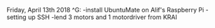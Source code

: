 Friday, April 13th 2018
^G:
-install UbuntuMate on Alif's Raspberry Pi
-setting up SSH
-lend 3 motors and 1 motordriver from KRAI